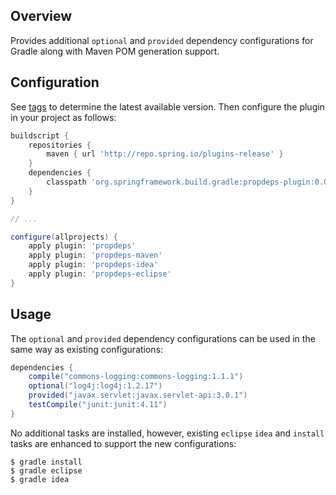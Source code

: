 ## Overview
Provides additional `optional` and `provided` dependency configurations for Gradle
along with Maven POM generation support.

## Configuration
See [tags][1] to determine the
latest available version. Then configure the plugin in your project as
follows:
```groovy
buildscript {
    repositories {
        maven { url 'http://repo.spring.io/plugins-release' }
    }
    dependencies {
        classpath 'org.springframework.build.gradle:propdeps-plugin:0.0.6'
    }
}

// ...

configure(allprojects) {
    apply plugin: 'propdeps'
    apply plugin: 'propdeps-maven'
    apply plugin: 'propdeps-idea'
    apply plugin: 'propdeps-eclipse'
}
```

## Usage

The `optional` and `provided` dependency configurations can be used in the same way
as existing configurations:

```groovy
dependencies {
	compile("commons-logging:commons-logging:1.1.1")
	optional("log4j:log4j:1.2.17")
	provided("javax.servlet:javax.servlet-api:3.0.1")
	testCompile("junit:junit:4.11")
}
```

No additional tasks are installed, however, existing `eclipse` `idea` and
`install` tasks are enhanced to support the new configurations:

```
$ gradle install
$ gradle eclipse
$ gradle idea
```

[1]: https://github.com/spring-projects/gradle-plugins/tags
